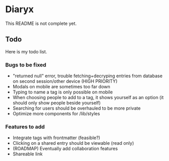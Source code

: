 # Diaryx

This README is not complete yet.

## Todo

Here is my todo list.

### Bugs to be fixed

- "returned null" error, trouble fetching+decryping entries from database on second session/other device (HIGH PRIORITY)
- Modals on mobile are sometimes too far down
- Typing to name a tag is only possible on mobile
- When choosing people to add to a tag, it shows yourself as an option (it should only show people beside yourself)
- Searching for users should be overhauled to be more private
- Optimize more components for /lib/styles

### Features to add

- Integrate tags with frontmatter (feasible?)
- Clicking on a shared entry should be viewable (read only)
- (ROADMAP) Eventually add collaboration features
- Shareable link
